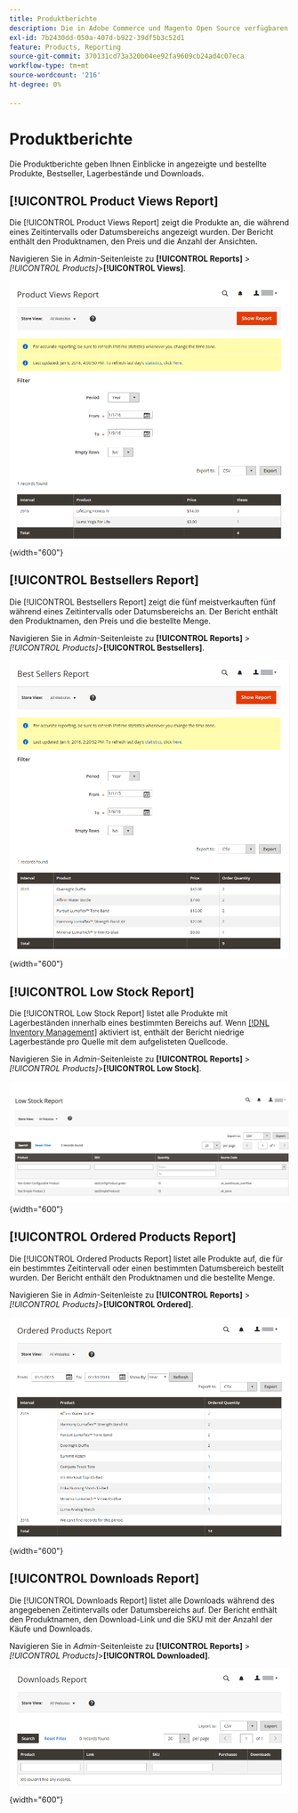 ```yaml
---
title: Produktberichte
description: Die in Adobe Commerce und Magento Open Source verfügbaren Produktberichte geben Ihnen Einblicke in angezeigte und bestellte Produkte, Bestseller, Lagerbestände und Downloads.
exl-id: 7b2430dd-050a-407d-b922-39df5b3c52d1
feature: Products, Reporting
source-git-commit: 370131cd73a320b04ee92fa9609cb24ad4c07eca
workflow-type: tm+mt
source-wordcount: '216'
ht-degree: 0%

---
```


# Produktberichte

Die Produktberichte geben Ihnen Einblicke in angezeigte und bestellte Produkte, Bestseller, Lagerbestände und Downloads.

## [!UICONTROL Product Views Report]

Die [!UICONTROL Product Views Report] zeigt die Produkte an, die während eines Zeitintervalls oder Datumsbereichs angezeigt wurden. Der Bericht enthält den Produktnamen, den Preis und die Anzahl der Ansichten.

Navigieren Sie in _Admin_-Seitenleiste zu **[!UICONTROL Reports]** > _[!UICONTROL Products]_>**[!UICONTROL Views]**.

![Bericht zu Produktansichten](./assets/product-views.png){width="600"}

## [!UICONTROL Bestsellers Report]

Die [!UICONTROL Bestsellers Report] zeigt die fünf meistverkauften fünf während eines Zeitintervalls oder Datumsbereichs an. Der Bericht enthält den Produktnamen, den Preis und die bestellte Menge.

Navigieren Sie in _Admin_-Seitenleiste zu **[!UICONTROL Reports]** > _[!UICONTROL Products]_>**[!UICONTROL Bestsellers]**.

![Bestseller-Bericht](./assets/bestsellers.png){width="600"}

## [!UICONTROL Low Stock Report]

Die [!UICONTROL Low Stock Report] listet alle Produkte mit Lagerbeständen innerhalb eines bestimmten Bereichs auf. Wenn [[!DNL Inventory Management]](../inventory-management/introduction.md) aktiviert ist, enthält der Bericht niedrige Lagerbestände pro Quelle mit dem aufgelisteten Quellcode.

Navigieren Sie in _Admin_-Seitenleiste zu **[!UICONTROL Reports]** > _[!UICONTROL Products]_>**[!UICONTROL Low Stock]**.

![Bericht zu geringen Lagerbeständen](./assets/low-stock.png){width="600"}

## [!UICONTROL Ordered Products Report]

Die [!UICONTROL Ordered Products Report] listet alle Produkte auf, die für ein bestimmtes Zeitintervall oder einen bestimmten Datumsbereich bestellt wurden. Der Bericht enthält den Produktnamen und die bestellte Menge.

Navigieren Sie in _Admin_-Seitenleiste zu **[!UICONTROL Reports]** > _[!UICONTROL Products]_>**[!UICONTROL Ordered]**.

![Bericht zu bestellten Produkten](./assets/products-ordered.png){width="600"}

## [!UICONTROL Downloads Report]

Die [!UICONTROL Downloads Report] listet alle Downloads während des angegebenen Zeitintervalls oder Datumsbereichs auf. Der Bericht enthält den Produktnamen, den Download-Link und die SKU mit der Anzahl der Käufe und Downloads.

Navigieren Sie in _Admin_-Seitenleiste zu **[!UICONTROL Reports]** > _[!UICONTROL Products]_>**[!UICONTROL Downloaded]**.

![Downloads-Bericht](./assets/downloads.png){width="600"}
